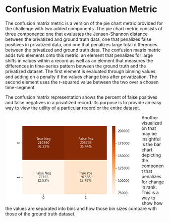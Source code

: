 # Confusion Matrix Evaluation Metric

The confusion matrix metric is a version of the pie chart metric provided for the challenge with two added components. The pie chart metric consists of three components: one that evaluates the Jensen-Shannon distance between the privatized and ground truth data, one that penalizes false positives in privatized data, and one that penalizes large total differences between the privatized and ground truth data. The confusion matrix metric adds two elements onto this metric: an element that penalizes for large shifts in values within a record as well as an element that measures the differences in time-series pattern between the ground truth and the privatized dataset. The first element is evaluated through binning values and adding on a penalty if the values change bins after privatization. The second element uses the r-squared value between the two over a chosen time-segment. 

The confusion matrix representation shows the percent of false positives and false negatives in a privatized record. Its purpose is to provide an easy way to view the utility of a particular record or the entire dataset. 

<img align="left" src="images/cf_matrix.png" alt="cf-matrix">

Another visualization that may be insightful is the bar chart depicting the component that penalizes for change in rank. This is a way to show how the values are separated into bins and how those bin sizes compare with those of the ground truth dataset. 
